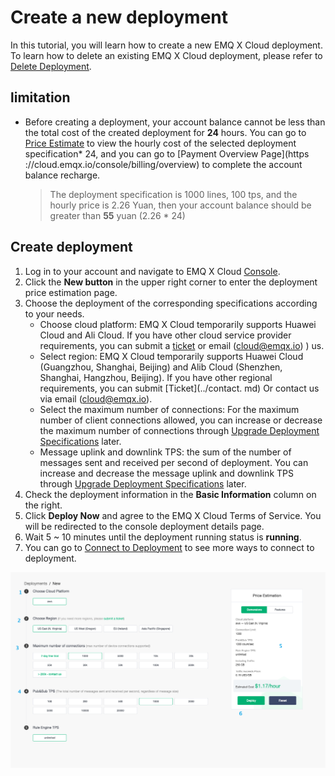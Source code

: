 # Create a new deployment
In this tutorial, you will learn how to create a new EMQ X Cloud deployment. To learn how to delete an existing EMQ X Cloud deployment, please refer to [Delete Deployment](./delete_deployment.md).

## limitation

* Before creating a deployment, your account balance cannot be less than the total cost of the created deployment for **24** hours. You can go to [Price Estimate](https://cloud.emqx.io/console/deployments/0?oper=new) to view the hourly cost of the selected deployment specification* 24, and you can go to [Payment Overview Page](https ://cloud.emqx.io/console/billing/overview)  to complete the account balance recharge.

  > The deployment specification is 1000 lines, 100 tps, and the hourly price is 2.26 Yuan, then your account balance should be greater than **55** yuan (2.26 * 24)



## Create deployment

1. Log in to your account and navigate to EMQ X Cloud [Console](https://cloud.emqx.io/console/).
2. Click the **New button** in the upper right corner to enter the deployment price estimation page.
3. Choose the deployment of the corresponding specifications according to your needs.
   * Choose cloud platform: EMQ X Cloud temporarily supports Huawei Cloud and Ali Cloud. If you have other cloud service provider requirements, you can submit a [ticket](../contact.md) or email (cloud@emqx.io) )  us.
   * Select region: EMQ X Cloud temporarily supports Huawei Cloud (Guangzhou, Shanghai, Beijing) and Alib Cloud (Shenzhen, Shanghai, Hangzhou, Beijing). If you have other regional requirements, you can submit [Ticket](../contact. md) Or contact us via email (cloud@emqx.io).
   * Select the maximum number of connections: For the maximum number of client connections allowed, you can increase or decrease the maximum number of connections through [Upgrade Deployment Specifications](./upgrade_deployment.md) later.
   * Message uplink and downlink TPS: the sum of the number of messages sent and received per second of deployment. You can increase and decrease the message uplink and downlink TPS through [Upgrade Deployment Specifications](./upgrade_deployment.md) later.
4. Check the deployment information in the **Basic Information** column on the right.
2. Click **Deploy Now** and agree to the EMQ X Cloud Terms of Service. You will be redirected to the console deployment details page.
3. Wait 5 ~ 10 minutes until the deployment running status is **running**.
4. You can go to [Connect to Deployment](../connect_to_deployments/README.md) to see more ways to connect to deployment.

![create_deployment](_assets/create_deployment.png)
